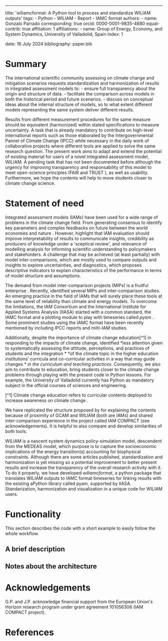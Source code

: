 ---
title: 'wiliamcformat: A Python tool to process and standardize WILIAM outputs'
tags:
    - Python
	- WILIAM
	- Report
	- IAMC format
authors:
    - name: Gonzalo Parrado
	  corresponding: true
	  orcid: 0000-0001-9835-4680
	  equal-contrib: true
	  affiliation: 1
affiliations:
    - name: Group of Energy, Economy, and System Dynamics, University of Valladolid, Spain
	  index: 1
	
date: 16 July 2024
bibliography: paper.bib

# Summary
The international scientific community assessing on climate change and mitigation scenarios requests standardization and 
harmonization of results in integrated assessment models to:
    - ensure full transparency about the origin and structure of data.
	- facilitate the comparison across models in both the historical period and future scenarios.
	- discuss on conceptual ideas about the internal structure of models, so to what extent different models representing 
	  the same system deliver different results. 

Results from different measurement procedures for the same measure should be equivalent (harmonized) within stated specifications 
to measure uncertainty. A task that is already mandatory to contribute on high-level international reports such as those elaborated 
by the Intergovernmental Pannel of Climate Change (IPCC) while necessary in the daily work of collaborative projects where different 
tools are applied to solve the same research question. The present work aims to adapt and extend the potential of existing material 
for users of a novel integrated assessment model, WILIAM. A pending task that has not been documented before although the urgency 
for improving transparency and responsability of this model to meet open-science principles (FAIR  and TRUST 
), as well as usability. Furthermore, we hope the contents will help to move students closer to climate change science.


# Statement of need
Integrated assessment models (IAMs) have been used for a wide range of problems in the climate change field. From generating 
consensus to identify key parameters and complex feedbacks on future between the world economies and nature . 
However,  highlight that IAM evaluation should improve interpretability of results to communicate insights, credibility 
as producers of knowledge under a 'sceptical review', and relevance of modelling analysis for informing scientific understanding 
to policymakers and stakeholders. A challenge that may be achieved (at least partially) with model inter-comparisons, which are 
mostly used to compare outputs and insights to explore uncertainties, and diagnostics, which proposes descriptive indicators 
to explain characteristics of the performance in terms of model structure and assumptions.

The demand from model inter-comparison projects (MIPs) is a fruitful enterprise . Recently, identified 
several MIPs and inter-comparison studies. An emerging practice in the field of IAMs that will surely place these tools at the same 
level of reliability than climate and energy models. To overcome the limitations, the IAM Consortium and the International Institute 
for Applied Systems Analysis (IIASA) started with a common standard, the IAMC format  and a plotting module to 
play with timeseries called *pyam* . Some prominent studies using the IAMC format have been recently mentioned by 
 including IPCC reports and milti-IAM studies.

Additionally, despite the importance of climate change education[^1] in responding to the impacts of climate change, 
identified *less attention given to systematically assessing the attitude, perceptions, and practices of students and the integration *
*of the climate topic in the higher education institutions’ curricula and co-curricular activities in a way that may guide changes *
*in the curriculum and teaching practices*. Consequently, we also aim to contribute to education, bring students closer to the climate 
change problems through playing with the present code in Python lessons. For example, the University of Valladolid currently has Python 
as mandatory subject in the official courses of sciences and engineering. 

[^1] Climate change education refers to curricular contents deployed to increase awareness on climate change .

We have replicated the structure proposed by for explaining the contents because of proximity of GCAM and WILIAM (both 
are IAMs) and shared inter-comparison experience in the project called IAM COMPACT (see acknowledgements). It is helpful to also 
compare and develop similarities of both tools.

WILIAM is a nascent system dynamics policy-simulation model, descendent from the MEDEAS model, which purpose is to 
capture the socioeconomic implications of the energy transition(s) accounting for biophysical constraints. Although there are some 
articles published, standardization and harmonization is yet missing so a potential improvement to better present results and increase 
the transparency of the overall research activity with it. To do it properly, we have developed *wiliamcformat*, a python package that 
translates WILIAM outputs to IAMC format timeseries for linking results with the existing aPython library called pyam, supported by 
IIASA. Standarization, harmonization and visualization in a unique code for WILIAM users.

# Functionality
This section describes the code with a short example to easily follow the whole workflow.

## A brief description

## Notes about the architecture

# Acknowledgements

G.P. and J.P. acknowledge financial support from the European Union's Horizon research program under grant agreement 101056306 (IAM COMPACT project).

# References